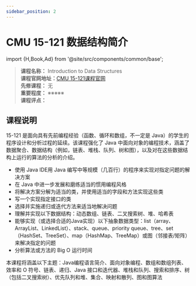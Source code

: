 ```yaml
---
sidebar_position: 2
---
```


# CMU 15-121 数据结构简介

import {H,Book,Ad} from '@site/src/components/common/base';


>**课程名称：** Introduction to Data Structures     
**课程官网地址：**[CMU 15-121课程官网](http://www.cs.cmu.edu/~mjs/121/)    
**先修课程：** 无  
**重要程度：** ※※※※※  
**课程评点：** 

## 课程说明
15-121 是面向具有先前编程经验（函数、循环和数组，不一定是 Java）的学生的程序设计和分析过程的延续。该课程强化了 Java 中面向对象的编程技术，涵盖了数据聚合、数据结构（例如，链表、堆栈、队列、树和图），以及对在这些数据结构上运行的算法的分析的介绍。

- 使用 Java IDE用 Java 编写中等规模（几百行）的程序来实现对指定问题的解决方案
- 在 Java 中进一步发展和磨练适当的惯用编程风格
- 将解决方案分解为适当的类，并使用适当的字段和方法实现这些类
- 写一个实现指定接口的类
- 选择并实施递归或迭代方法来适当地解决问题
- 理解并实现以下数据结构：动态数组、链表、二叉搜索树、堆、哈希表
- 能够实现（或选择合适的Java实现）以下抽象数据类型：list（array、ArrayList、LinkedList）、stack、queue、priority queue、tree、set（HashSet、TreeSet）、map（HashMap、TreeMap）或图（邻接表/矩阵）来解决指定的问题
- 分析算法或方法的 Big O 运行时间

本课程将涵盖以下主题：Java编程语言简介、面向对象编程、数组和数组列表、效率和 O 符号、链表、递归、Java 接口和迭代器、堆栈和队列、搜索和排序、树（包括二叉搜索树）、优先队列和堆、集合、映射和散列、图和图算法


<Comment></Comment>

